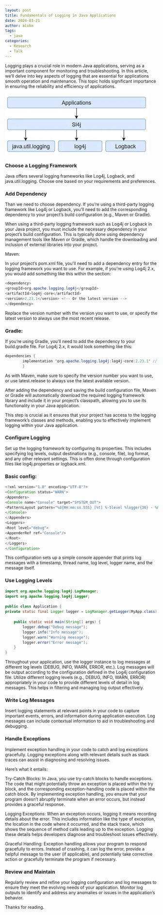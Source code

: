 ```yaml
---
layout: post
title: Fundamentals of Logging in Java Applications
date: 2024-03-21
author: alxkm
tags:
  - java
categories:
  - Research
  - Talk
---
```


Logging plays a crucial role in modern Java applications, serving as a important component for monitoring and troubleshooting. In this article, we’ll delve into key aspects of logging that are essential for applications smooth operation and maintenance. This topic holds significant importance in ensuring the reliability and efficiency of applications.

![image](/assets/img/fundamentals-of-java-logging/loggers_scheme.jpeg "Java application libraries logging structure")

### Choose a Logging Framework

Java offers several logging frameworks like Log4j, Logback, and java.util.logging. Choose one based on your requirements and preferences.

### Add Dependency

Than we need to choose dependency. If you’re using a third-party logging framework like Log4j or Logback, you’ll need to add the corresponding dependency to your project’s build configuration (e.g., Maven or Gradle).

When using a third-party logging framework such as Log4j or Logback in your Java project, you must include the necessary dependency in your project’s build configuration. This is typically done using dependency management tools like Maven or Gradle, which handle the downloading and inclusion of external libraries into your project.

Maven:

In your project’s pom.xml file, you'll need to add a dependency entry for the logging framework you want to use. For example, if you're using Log4j 2.x, you would add something like this within the <dependencies> section:


```java
<dependency>
<groupId>org.apache.logging.log4j</groupId>
<artifactId>log4j-core</artifactId>
<version>2.23.1</version> <!-- Or the latest version -->
</dependency>
```

Replace the version number with the version you want to use, or specify the latest version to always use the most recent release.

### Gradle:

If you’re using Gradle, you’ll need to add the dependency to your build.gradle file. For Log4j 2.x, it would look something like this:

```java
dependencies {
        implementation 'org.apache.logging.log4j:log4j-core:2.23.1' // Or the latest version
        }
```

As with Maven, make sure to specify the version number you want to use, or use latest.release to always use the latest available version.

After adding the dependency and saving the build configuration file, Maven or Gradle will automatically download the required logging framework library and include it in your project’s classpath, allowing you to use its functionality in your Java application.

This step is crucial as it ensures that your project has access to the logging framework’s classes and methods, enabling you to effectively implement logging within your Java application.

### Configure Logging

Set up the logging framework by configuring its properties. This includes specifying log levels, output destinations (e.g., console, file), log format, and any other relevant settings. This is often done through configuration files like log4j.properties or logback.xml.

### Basic config:

```java
<?xml version="1.0" encoding="UTF-8"?>
<Configuration status="WARN">
<Appenders>
<Console name="Console" target="SYSTEM_OUT">
<PatternLayout pattern="%d{HH:mm:ss.SSS} [%t] %-5level %logger{36} - %msg%n"/>
</Console>
</Appenders>
<Loggers>
<Root level="debug">
<AppenderRef ref="Console"/>
</Root>
</Loggers>
</Configuration>
```


This configuration sets up a simple console appender that prints log messages with a timestamp, thread name, log level, logger name, and the message itself.



### Use Logging Levels
```java
import org.apache.logging.log4j.LogManager;
import org.apache.logging.log4j.Logger;

public class Application {
private static final Logger logger = LogManager.getLogger(MyApp.class);

    public static void main(String[] args) {
        logger.debug("Debug message");
        logger.info("Info message");
        logger.warn("Warning message");
        logger.error("Error message");
    }
}
```


Throughout your application, use the logger instance to log messages at different log levels (DEBUG, INFO, WARN, ERROR, etc.). Log messages will be output according to the configuration defined in the Log4j configuration file. Utilize different logging levels (e.g., DEBUG, INFO, WARN, ERROR) appropriately in your code to provide different levels of detail in log messages. This helps in filtering and managing log output effectively.

### Write Log Messages

Insert logging statements at relevant points in your code to capture important events, errors, and information during application execution. Log messages can include contextual information to aid in troubleshooting and debugging.

### Handle Exceptions

Implement exception handling in your code to catch and log exceptions gracefully. Logging exceptions along with relevant details such as stack traces can assist in diagnosing and resolving issues.

Here’s what it entails:

Try-Catch Blocks: In Java, you use try-catch blocks to handle exceptions. The code that might potentially throw an exception is placed within the try block, and the corresponding exception-handling code is placed within the catch block. By implementing exception handling, you ensure that your program doesn’t abruptly terminate when an error occurs, but instead provides a graceful response.

Logging Exceptions: When an exception occurs, logging it means recording details about the error. This includes information like the type of exception, the location in the code where it occurred, and the stack trace, which shows the sequence of method calls leading up to the exception. Logging these details helps developers diagnose and troubleshoot issues effectively.

Graceful Handling: Exception handling allows your program to respond gracefully to errors. Instead of crashing, it can log the error, provide a helpful message to the user (if applicable), and potentially take corrective action or gracefully terminate the program if necessary.

### Review and Maintain

Regularly review and refine your logging configuration and log messages to ensure they meet the evolving needs of your application. Monitor log outputs to identify and address any anomalies or issues in the application’s behavior.

Thanks for reading.
